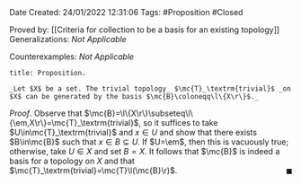 <br />
<br />

Date Created: 24/01/2022 12:31:06
Tags: #Proposition #Closed 

Proved by: [[Criteria for collection to be a basis for an existing topology]]
Generalizations: _Not Applicable_

Counterexamples: _Not Applicable_

``` ad-Proposition
title: Proposition.

_Let $X$ be a set. The trivial topology_ $\mc{T}_\textrm{trivial}$ _on $X$ can be generated by the basis $\mc{B}\coloneqq\l\{X\r\}$._

```

_Proof_. Observe that $\mc{B}=\l\{X\r\}\subseteq\l\{\em,X\r\}=\mc{T}_\textrm{trivial}$, so it suffices to take $U\in\mc{T}_\textrm{trivial}$ and $x\in U$ and show that there exists $B\in\mc{B}$ such that $x\in B\subseteq U$. If $U=\em$, then this is vacuously true; otherwise, take $U\in X$ and set $B=X$. It follows that $\mc{B}$ is indeed a basis for a topology on $X$ and that $\mc{T}_\textrm{trivial}=\mc{T}\l(\mc{B}\r)$.<span style="float:right;">$\blacksquare$</span>
